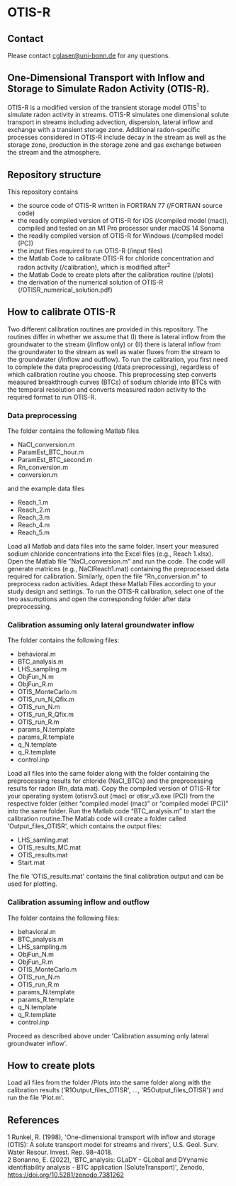 # OTIS-R

## Contact
Please contact cglaser@uni-bonn.de for any questions.

## One-Dimensional Transport with Inflow and Storage to Simulate Radon Activity (OTIS-R).
OTIS-R is a modified version of the transient storage model OTIS<sup>1</sup> to simulate radon activity in streams. OTIS-R simulates one dimensional solute transport in streams including advection, dispersion, lateral inflow and exchange with a transient storage zone. Additional radon-specific processes considered in OTIS-R include decay in the stream as well as the storage zone, production in the storage zone and gas exchange between the stream and the atmosphere.

## Repository structure
This repository contains
- the source code of OTIS-R written in FORTRAN 77 (/FORTRAN source code)
- the readily compiled version of OTIS-R for iOS (/compiled model (mac)), compiled and tested on an M1 Pro processor under macOS 14 Sonoma
- the readily compiled version of OTIS-R for Windows (/compiled model (PC))
- the input files required to run OTIS-R (/input files)
- the Matlab Code to calibrate OTIS-R for chloride concentration and radon activity (/calibration), which is modified after<sup>2</sup>
- the Matlab Code to create plots after the calibration routine (/plots)
- the derivation of the numerical solution of OTIS-R (/OTISR_numerical_solution.pdf)

## How to calibrate OTIS-R
Two different calibration routines are provided in this repository. The routines differ in whether we assume that (I) there is lateral inflow from the groundwater to the stream (/inflow only) or (II) there is lateral inflow from the groundwater to the stream as well as water fluxes from the stream to the groundwater (/inflow and outflow). To run the calibration, you first need to complete the data preprocessing (/data preprocessing), regardless of which calibration routine you choose. This preprocessing step converts measured breakthrough curves (BTCs) of sodium chloride into BTCs with the temporal resolution and converts measured radon activity to the required format to run OTIS-R.

### Data preprocessing
The folder contains the following Matlab files
- NaCl_conversion.m
- ParamEst_BTC_hour.m
- ParamEst_BTC_second.m
- Rn_conversion.m
- conversion.m

and the example data files
- Reach_1.m
- Reach_2.m
- Reach_3.m
- Reach_4.m
- Reach_5.m

Load all Matlab and data files into the same folder. Insert your measured sodium chloride concentrations into the Excel files (e.g., Reach 1.xlsx). Open the Matlab file "NaCl_conversion.m" and run the code. The code will generate matrices (e.g., NaClReach1.mat) containing the preprocessed data required for calibration. Similarly, open the file "Rn_conversion.m" to preprocess radon activities. Adapt these Matlab Files according to your study design and settings. To run the OTIS-R calibration, select one of the two assumptions and open the corresponding folder after data preprocessing.

### Calibration assuming only lateral groundwater inflow
The folder contains the following files:
- behavioral.m
- BTC_analysis.m
- LHS_sampling.m
- ObjFun_N.m
- ObjFun_R.m
- OTIS_MonteCarlo.m
- OTIS_run_N_Qfix.m
- OTIS_run_N.m
- OTIS_run_R_Qfix.m
- OTIS_run_R.m
- params_N.template
- params_R.template
- q_N.template
- q_R.template
- control.inp

Load all files into the same folder along with the folder containing the preprocessing results for chloride (NaCl_BTCs) and the preprocessing results for radon (Rn_data.mat). Copy the compiled version of OTIS-R for your operating system (otisrv3.out (mac) or otisr_v3.exe (PC)) from the respective folder (either “compiled model (mac)” or “compiled model (PC))” into the same folder. Run the Matlab code “BTC_analysis.m” to start the calibration routine.The Matlab code will create  a folder called 'Output_files_OTISR', which contains the output files:

- LHS_samling.mat
- OTIS_results_MC.mat
- OTIS_results.mat
- Start.mat

The file 'OTIS_results.mat' contains the final calibration output and can be used for plotting.

### Calibration assuming inflow and outflow
The folder contains the following files:
- behavioral.m
- BTC_analysis.m
- LHS_sampling.m
- ObjFun_N.m
- ObjFun_R.m
- OTIS_MonteCarlo.m
- OTIS_run_N.m
- OTIS_run_R.m
- params_N.template
- params_R.template
- q_N.template
- q_R.template
- control.inp

Proceed as described above under 'Calibration assuming  only lateral groundwater inflow’.

## How to create plots
Load all files from the folder /Plots into the same folder along with the calibration results ('R1Output_files_OTISR', ..., 'R5Output_files_OTISR') and run the file 'Plot.m'.

## References
1 Runkel, R. (1998), 'One-dimensional transport with inflow and storage (OTIS): A solute transport
model for streams and rivers', U.S. Geol. Surv. Water Resour. Invest. Rep. 98–4018. \
2 Bonanno, E. (2022), 'BTC_analysis: GLaDY - GLobal and DYynamic identifiability analysis - BTC application (SoluteTransport)', Zenodo, https://doi.org/10.5281/zenodo.7381262
